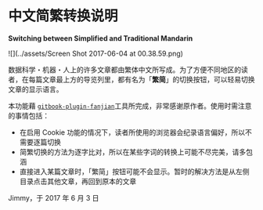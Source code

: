 # 中文简繁转换说明

**Switching between Simplified and Traditional Mandarin**

![](../assets/Screen Shot 2017-06-04 at 00.38.59.png)

数据科学・机器・人上的许多文章都由繁体中文所写成。为了方便不同地区的读者，在每篇文章最上方的导览列里，都有名为「**繁简**」的切换按钮，可以轻易切换文章的显示语言。

本功能藉 [`gitbook-plugin-fanjian`](https://www.npmjs.com/package/gitbook-plugin-fanjian)工具所完成，非常感谢原作者。使用时需注意的事情包括：

* 在启用 Cookie 功能的情况下，读者所使用的浏览器会纪录语言偏好，所以不需要逐篇切换
* 简繁切换的方法为逐字比对，所以在某些字词的转换上可能不尽完美，请多包涵
* 直接进入某篇文章时，「繁简」按钮可能不会显示。暂时的解决方法是从左侧目录点击其他文章，再回到原本的文章

Jimmy，于 2017 年 6 月 3 日

